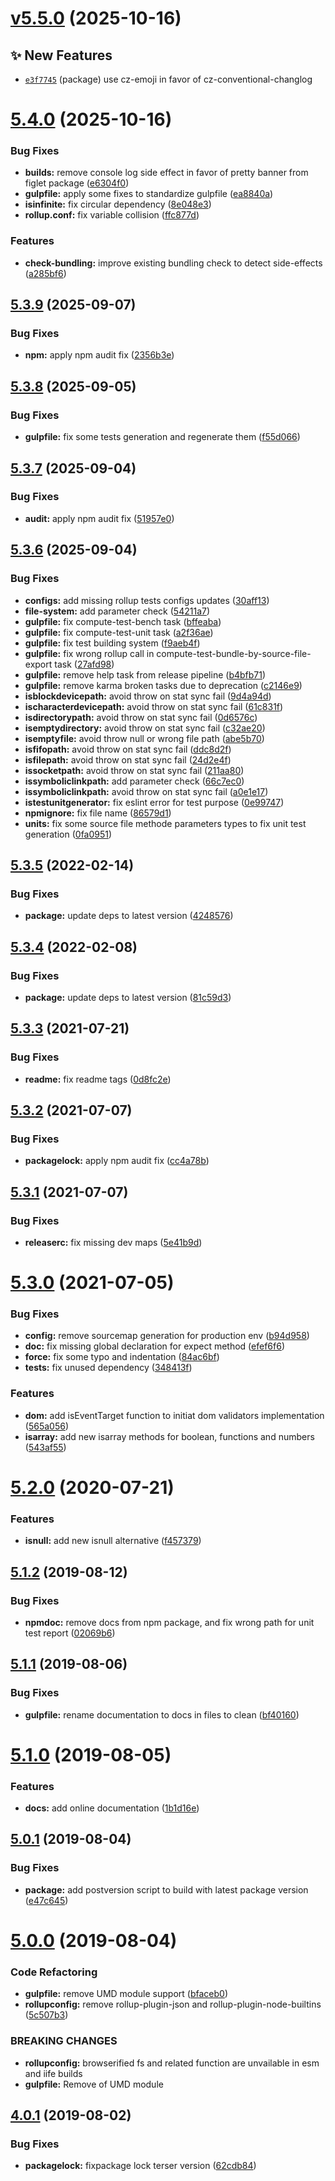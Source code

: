 # [v5.5.0](https://github.com/Itee/itee-validators/compare/v5.4.0...v5.5.0) (2025-10-16)

## ✨ New Features
- [`e3f7745`](https://github.com/Itee/itee-validators/commit/e3f7745)  (package) use cz-emoji in favor of cz-conventional-changlog

# [5.4.0](https://github.com/Itee/itee-validators/compare/v5.3.9...v5.4.0) (2025-10-16)


### Bug Fixes

* **builds:** remove console log side effect in favor of pretty banner from figlet package ([e6304f0](https://github.com/Itee/itee-validators/commit/e6304f0032eac639151a322690da7c8e4a05c7ba))
* **gulpfile:** apply some fixes to standardize gulpfile ([ea8840a](https://github.com/Itee/itee-validators/commit/ea8840ad9b86cf135afd6e03efd828432a963341))
* **isinfinite:** fix circular dependency ([8e048e3](https://github.com/Itee/itee-validators/commit/8e048e3e2036a026d84e8e3456f783b944acfb2d))
* **rollup.conf:** fix variable collision ([ffc877d](https://github.com/Itee/itee-validators/commit/ffc877d2c277f7d6a24c82416ca60a89f15aac68))


### Features

* **check-bundling:** improve existing bundling check to detect side-effects ([a285bf6](https://github.com/Itee/itee-validators/commit/a285bf65c9737d44e23073b6084a7404ee26189d))

## [5.3.9](https://github.com/Itee/itee-validators/compare/v5.3.8...v5.3.9) (2025-09-07)


### Bug Fixes

* **npm:** apply npm audit fix ([2356b3e](https://github.com/Itee/itee-validators/commit/2356b3e20708033fdee1b43a1cb56db543f32165))

## [5.3.8](https://github.com/Itee/itee-validators/compare/v5.3.7...v5.3.8) (2025-09-05)


### Bug Fixes

* **gulpfile:** fix some tests generation and regenerate them ([f55d066](https://github.com/Itee/itee-validators/commit/f55d066b6616449929d5f75ea1b493334dd05047))

## [5.3.7](https://github.com/Itee/itee-validators/compare/v5.3.6...v5.3.7) (2025-09-04)


### Bug Fixes

* **audit:** apply npm audit fix ([51957e0](https://github.com/Itee/itee-validators/commit/51957e0f7cfd0a82beb67bd31e7c08b6e54923f8))

## [5.3.6](https://github.com/Itee/itee-validators/compare/v5.3.5...v5.3.6) (2025-09-04)


### Bug Fixes

* **configs:** add missing rollup tests configs updates ([30aff13](https://github.com/Itee/itee-validators/commit/30aff13c7713a24dc342ac08d2ea8bac25b6b0fb))
* **file-system:** add parameter check ([54211a7](https://github.com/Itee/itee-validators/commit/54211a7bf3ccfe4ea5a283502d46c69e547049d4))
* **gulpfile:** fix compute-test-bench task ([bffeaba](https://github.com/Itee/itee-validators/commit/bffeabaa9fbd2322d0df1c8c0be8d319b0697bcf))
* **gulpfile:** fix compute-test-unit task ([a2f36ae](https://github.com/Itee/itee-validators/commit/a2f36ae73f96e2da056b02fed63eebd5d275dc87))
* **gulpfile:** fix test building system ([f9aeb4f](https://github.com/Itee/itee-validators/commit/f9aeb4fd667c8058cda1629e5ad1c2a31bd91a95))
* **gulpfile:** fix wrong rollup call in compute-test-bundle-by-source-file-export task ([27afd98](https://github.com/Itee/itee-validators/commit/27afd98dc244bd1eeb3c3cc565fd2a9d178d4cf6))
* **gulpfile:** remove help task from release pipeline ([b4bfb71](https://github.com/Itee/itee-validators/commit/b4bfb717d9a42eaed877b733d05c94770b5b24c1))
* **gulpfile:** remove karma broken tasks due to deprecation ([c2146e9](https://github.com/Itee/itee-validators/commit/c2146e94d03754a2f4394851616c3418cd037fa1))
* **isblockdevicepath:** avoid throw on stat sync fail ([9d4a94d](https://github.com/Itee/itee-validators/commit/9d4a94d7338fab9620f351d26269a15600fc2aa5))
* **ischaracterdevicepath:** avoid throw on stat sync fail ([61c831f](https://github.com/Itee/itee-validators/commit/61c831f4b398fca78afaffdb4b35e76fbcc0a175))
* **isdirectorypath:** avoid throw on stat sync fail ([0d6576c](https://github.com/Itee/itee-validators/commit/0d6576c7e0f22603ceaf227589e5760a3587464b))
* **isemptydirectory:** avoid throw on stat sync fail ([c32ae20](https://github.com/Itee/itee-validators/commit/c32ae2068861647ab0b6192b817c92449f5477a5))
* **isemptyfile:** avoid throw null or wrong file path ([abe5b70](https://github.com/Itee/itee-validators/commit/abe5b70269eff627164abe1a6f2d4e548f979f6e))
* **isfifopath:** avoid throw on stat sync fail ([ddc8d2f](https://github.com/Itee/itee-validators/commit/ddc8d2fe1aca46c6373f2f5c4c3998f8fa25463c))
* **isfilepath:** avoid throw on stat sync fail ([24d2e4f](https://github.com/Itee/itee-validators/commit/24d2e4f231c2c863976b3961ebc331d4ea951c37))
* **issocketpath:** avoid throw on stat sync fail ([211aa80](https://github.com/Itee/itee-validators/commit/211aa80afb813d9ab93ab6fdf06271202a2d7ae2))
* **issymboliclinkpath:** add parameter check ([66c7ec0](https://github.com/Itee/itee-validators/commit/66c7ec0b1dbd443bd29ad54acad9a9bc5e543d0d))
* **issymboliclinkpath:** avoid throw on stat sync fail ([a0e1e17](https://github.com/Itee/itee-validators/commit/a0e1e17e4384648422c75fd193240665e3fd4df9))
* **istestunitgenerator:** fix eslint error for test purpose ([0e99747](https://github.com/Itee/itee-validators/commit/0e9974778b071a3b2af2d7e8a97d68a4b16eb094))
* **npmignore:** fix file name ([86579d1](https://github.com/Itee/itee-validators/commit/86579d183b182d4a840c3a71ddd5b4945058afcc))
* **units:** fix some source file methode parameters types to fix unit test generation ([0fa0951](https://github.com/Itee/itee-validators/commit/0fa09510c990e266d30af807a2fff5218147ce48))

## [5.3.5](https://github.com/Itee/itee-validators/compare/v5.3.4...v5.3.5) (2022-02-14)


### Bug Fixes

* **package:** update deps to latest version ([4248576](https://github.com/Itee/itee-validators/commit/424857653ba08ce5eb6483a9afbbf8eba8f46931))

## [5.3.4](https://github.com/Itee/itee-validators/compare/v5.3.3...v5.3.4) (2022-02-08)


### Bug Fixes

* **package:** update deps to latest version ([81c59d3](https://github.com/Itee/itee-validators/commit/81c59d3e5d88c65e924689c2b2bdbc67798c5286))

## [5.3.3](https://github.com/Itee/itee-validators/compare/v5.3.2...v5.3.3) (2021-07-21)


### Bug Fixes

* **readme:** fix readme tags ([0d8fc2e](https://github.com/Itee/itee-validators/commit/0d8fc2e3c40dd7a3220bb404e68458c9ce167e9b))

## [5.3.2](https://github.com/Itee/itee-validators/compare/v5.3.1...v5.3.2) (2021-07-07)


### Bug Fixes

* **packagelock:** apply npm audit fix ([cc4a78b](https://github.com/Itee/itee-validators/commit/cc4a78bc0ccabc380931d3508cbf783036c58208))

## [5.3.1](https://github.com/Itee/itee-validators/compare/v5.3.0...v5.3.1) (2021-07-07)


### Bug Fixes

* **releaserc:** fix missing dev maps ([5e41b9d](https://github.com/Itee/itee-validators/commit/5e41b9d7bb222e91cc72f85c7a699b4a21fef364))

# [5.3.0](https://github.com/Itee/itee-validators/compare/v5.2.0...v5.3.0) (2021-07-05)


### Bug Fixes

* **config:** remove sourcemap generation for production env ([b94d958](https://github.com/Itee/itee-validators/commit/b94d958286b030e031d6ed2a1e7eb4d7a569b753))
* **doc:** fix missing global declaration for expect method ([efef6f6](https://github.com/Itee/itee-validators/commit/efef6f63b4699a2cc579f878bc2ae42ac0706192))
* **force:** fix some typo and indentation ([84ac6bf](https://github.com/Itee/itee-validators/commit/84ac6bfda3221bf6a89ca243c820e3a1d389bd48))
* **tests:** fix unused dependency ([348413f](https://github.com/Itee/itee-validators/commit/348413f515f1a17183f5bb0410fa37277f9cdec7))


### Features

* **dom:** add isEventTarget function to initiat dom validators implementation ([565a056](https://github.com/Itee/itee-validators/commit/565a056732b92146d33378dd783127b97c08c09a))
* **isarray:** add new isarray methods for boolean, functions and numbers ([543af55](https://github.com/Itee/itee-validators/commit/543af5578605303415d379676a72b8511ff7f109))

# [5.2.0](https://github.com/Itee/itee-validators/compare/v5.1.2...v5.2.0) (2020-07-21)


### Features

* **isnull:** add new isnull alternative ([f457379](https://github.com/Itee/itee-validators/commit/f457379c7839f764b859df33cca9d4cddf2fe653))

## [5.1.2](https://github.com/Itee/itee-validators/compare/v5.1.1...v5.1.2) (2019-08-12)


### Bug Fixes

* **npmdoc:** remove docs from npm package, and fix wrong path for unit test report ([02069b6](https://github.com/Itee/itee-validators/commit/02069b6))

## [5.1.1](https://github.com/Itee/itee-validators/compare/v5.1.0...v5.1.1) (2019-08-06)


### Bug Fixes

* **gulpfile:** rename documentation to docs in files to clean ([bf40160](https://github.com/Itee/itee-validators/commit/bf40160))

# [5.1.0](https://github.com/Itee/itee-validators/compare/v5.0.1...v5.1.0) (2019-08-05)


### Features

* **docs:** add online documentation ([1b1d16e](https://github.com/Itee/itee-validators/commit/1b1d16e))

## [5.0.1](https://github.com/Itee/itee-validators/compare/v5.0.0...v5.0.1) (2019-08-04)


### Bug Fixes

* **package:** add postversion script to build with latest package version ([e47c645](https://github.com/Itee/itee-validators/commit/e47c645))

# [5.0.0](https://github.com/Itee/itee-validators/compare/v4.0.1...v5.0.0) (2019-08-04)


### Code Refactoring

* **gulpfile:** remove UMD module support ([bfaceb0](https://github.com/Itee/itee-validators/commit/bfaceb0))
* **rollupconfig:** remove rollup-plugin-json and rollup-plugin-node-builtins ([5c507b3](https://github.com/Itee/itee-validators/commit/5c507b3))


### BREAKING CHANGES

* **rollupconfig:** browserified fs and related function are unvailable in esm and iife builds
* **gulpfile:** Remove of UMD module

## [4.0.1](https://github.com/Itee/itee-validators/compare/v4.0.0...v4.0.1) (2019-08-02)


### Bug Fixes

* **packagelock:** fixpackage lock terser version ([62cdb84](https://github.com/Itee/itee-validators/commit/62cdb84))
